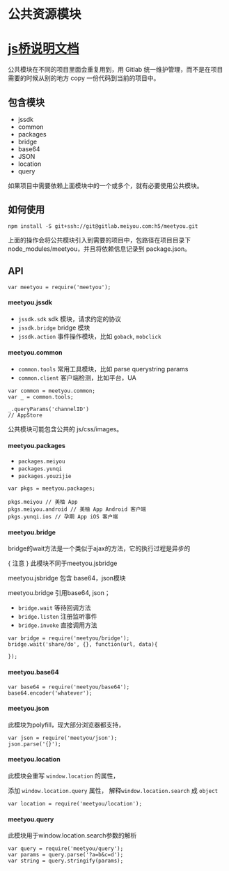 公共资源模块
============

# [js桥说明文档](http://git.meiyou.im/iOS/iOS/wikis/URI)

公共模块在不同的项目里面会重复用到，用 Gitlab 统一维护管理，而不是在项目需要的时候从别的地方 copy 一份代码到当前的项目中。

## 包含模块
- jssdk
- common
- packages
- bridge
- base64
- JSON
- location
- query


如果项目中需要依赖上面模块中的一个或多个，就有必要使用公共模块。

## 如何使用

```
npm install -S git+ssh://git@gitlab.meiyou.com:h5/meetyou.git
```
上面的操作会将公共模块引入到需要的项目中，包路径在项目目录下 node_modules/meetyou，并且将依赖信息记录到 package.json。

## API

```
var meetyou = require('meetyou');
```

#### meetyou.jssdk

- `jssdk.sdk` sdk 模块，请求约定的协议
- `jssdk.bridge` bridge 模块
- `jssdk.action` 事件操作模块，比如 `goback`, `mobclick`

#### meetyou.common

- `common.tools` 常用工具模块，比如 parse querystring params
- `common.client` 客户端检测，比如平台，UA

```
var common = meetyou.common;
var _ = common.tools;

_.queryParams('channelID')
// AppStore
```

公共模块可能包含公共的 js/css/images。

#### meetyou.packages
- `packages.meiyou`
- `packages.yunqi`
- `packages.youzijie`

```
var pkgs = meetyou.packages;

pkgs.meiyou // 美柚 App
pkgs.meiyou.android // 美柚 App Android 客户端
pkgs.yunqi.ios // 孕期 App iOS 客户端
```

#### meetyou.bridge

bridge的wait方法是一个类似于ajax的方法，它的执行过程是异步的

{ 注意 } 此模块不同于meetyou.jsbridge

meetyou.jsbridge 包含 base64，json模块

meetyou.bridge 引用base64, json；

- ```bridge.wait``` 等待回调方法
- ```bridge.listen``` 注册监听事件
- ```bridge.invoke``` 直接调用方法

```
var bridge = require('meetyou/bridge');
bridge.wait('share/do', {}, function(url, data){

});

```

#### meetyou.base64
```
var base64 = require('meetyou/base64');
base64.encoder('whatever');

```


#### meetyou.json

此模块为polyfill，现大部分浏览器都支持，

```
var json = require('meetyou/json');
json.parse('{}');

```

#### meetyou.location

此模块会重写 ```window.location``` 的属性，

添加 ```window.location.query``` 属性，
解释```window.location.search``` 成 ```object```


```
var location = require('meetyou/location');
```

#### meetyou.query

此模块用于window.location.search参数的解析

```
var query = require('meetyou/query');
var params = query.parse('?a=b&c=d');
var string = query.stringify(params);
```